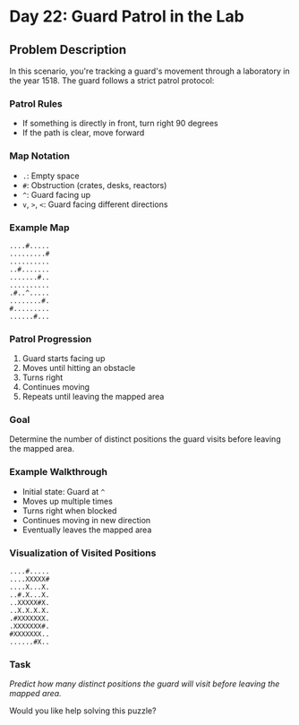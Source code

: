 # Day 22: Guard Patrol in the Lab

## Problem Description

In this scenario, you're tracking a guard's movement through a laboratory in the year 1518. The guard follows a strict patrol protocol:

### Patrol Rules
- If something is directly in front, turn right 90 degrees
- If the path is clear, move forward

### Map Notation
- `.`: Empty space
- `#`: Obstruction (crates, desks, reactors)
- `^`: Guard facing up
- `v`, `>`, `<`: Guard facing different directions

### Example Map
```
....#.....
.........#
..........
..#.......
.......#..
..........
.#..^.....
........#.
#.........
......#...
```

### Patrol Progression
1. Guard starts facing up
2. Moves until hitting an obstacle
3. Turns right
4. Continues moving
5. Repeats until leaving the mapped area

### Goal
Determine the number of distinct positions the guard visits before leaving the mapped area.

### Example Walkthrough
- Initial state: Guard at `^`
- Moves up multiple times
- Turns right when blocked
- Continues moving in new direction
- Eventually leaves the mapped area

### Visualization of Visited Positions
```
....#.....
....XXXXX#
....X...X.
..#.X...X.
..XXXXX#X.
..X.X.X.X.
.#XXXXXXX.
.XXXXXXX#.
#XXXXXXX..
......#X..
```

### Task
*Predict how many distinct positions the guard will visit before leaving the mapped area.*

Would you like help solving this puzzle?